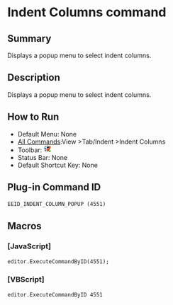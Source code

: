 # Indent Columns command

## Summary

Displays a popup menu to select indent columns.

## Description

Displays a popup menu to select indent columns.

## How to Run

- Default Menu: None
- [All Commands](../tools/all_commands):View \>Tab/Indent \>Indent Columns
- Toolbar:
![](../../images/indent_column24x16.gif)
- Status Bar: None
- Default Shortcut Key: None

## Plug-in Command ID

```
EEID_INDENT_COLUMN_POPUP (4551)
```

## Macros

### \[JavaScript\]

```
editor.ExecuteCommandByID(4551);
```

### \[VBScript\]

```
editor.ExecuteCommandByID 4551
```
